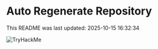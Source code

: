 # Auto Regenerate Repository

This README was last updated: 2025-10-15 16:32:34

 ![TryHackMe](https://tryhackme.com/badge/533634)